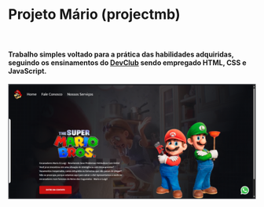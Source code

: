 <h1>Projeto Mário (projectmb)</h1>
<br>
<h4>Trabalho simples voltado para a prática das habilidades adquiridas,
seguindo os ensinamentos do <a href="https://rodolfomori.com.br/devclub/" target="_blank">DevClub</a>
sendo empregado HTML, CSS e JavaScript.
</h4>
<img src="./assets/PS-projectmb.png" alt="print-scream-tela-projectmb" width="900px">
    
    
